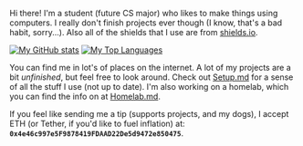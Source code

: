 Hi there! I'm a student (future CS major) who likes to make things using computers. I really don't finish projects ever though (I know, that's a bad habit, sorry...). Also all of the shields that I use are from [shields.io](https://shields.io).

[![My GitHub stats](https://github-readme-stats.vercel.app/api?username=Reboot-Codes&show_icons=true&layout=compact&theme=gruvbox)](https://github.com/anuraghazra/github-readme-stats)
[![My Top Languages](https://github-readme-stats.vercel.app/api/top-langs/?username=Reboot-Codes&layout=compact&theme=gruvbox)](https://github.com/anuraghazra/github-readme-stats)

You can find me in lot's of places on the internet. A lot of my projects are a bit _unfinished_, but feel free to look around. Check out [Setup.md](https://github.com/Reboot-Codes/Reboot-Codes/blob/main/Setup.md) for a sense of all the stuff I use (not up to date). I'm also working on a homelab, which you can find the info on at [Homelab.md](https://github.com/Reboot-Codes/Reboot-Codes/blob/main/Homelab.md).

If you feel like sending me a tip (supports projects, and my dogs), I accept ETH (or Tether, if you'd like to fuel inflation) at: **`0x4e46c997e5F9878419FDAAD22De5d9472e850475`**.
